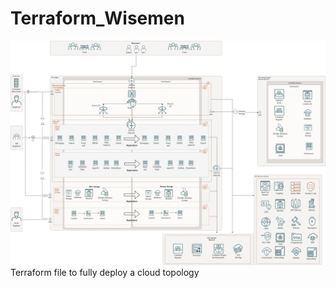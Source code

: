 # Terraform_Wisemen
![Image Description](1728920604575.jpg)
Terraform file to fully deploy a cloud topology 
